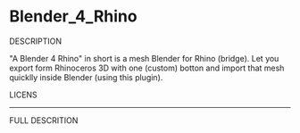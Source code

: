 # Blender_4_Rhino

DESCRIPTION

"A Blender 4 Rhino" in short is a mesh Blender for Rhino (bridge).
Let you export form Rhinoceros 3D with one (custom) botton and import that mesh quicklly inside Blender (using this plugin).


LICENS



-----------------------
FULL DESCRITION
